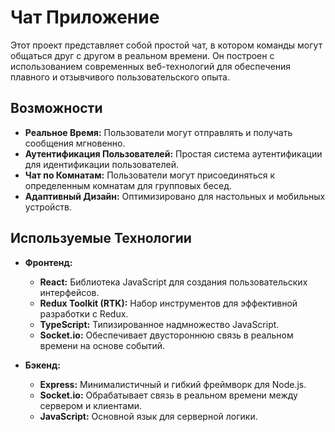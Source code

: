 # Чат Приложение

Этот проект представляет собой простой чат, в котором команды могут общаться друг с другом в реальном времени. Он построен с использованием современных веб-технологий для обеспечения плавного и отзывчивого пользовательского опыта.

## Возможности

- **Реальное Время:** Пользователи могут отправлять и получать сообщения мгновенно.
- **Аутентификация Пользователей:** Простая система аутентификации для идентификации пользователей.
- **Чат по Комнатам:** Пользователи могут присоединяться к определенным комнатам для групповых бесед.
- **Адаптивный Дизайн:** Оптимизировано для настольных и мобильных устройств.

## Используемые Технологии

- **Фронтенд:**
  - **React:** Библиотека JavaScript для создания пользовательских интерфейсов.
  - **Redux Toolkit (RTK):** Набор инструментов для эффективной разработки с Redux.
  - **TypeScript:** Типизированное надмножество JavaScript.
  - **Socket.io:** Обеспечивает двустороннюю связь в реальном времени на основе событий.

- **Бэкенд:**
  - **Express:** Минималистичный и гибкий фреймворк для Node.js.
  - **Socket.io:** Обрабатывает связь в реальном времени между сервером и клиентами.
  - **JavaScript:** Основной язык для серверной логики.

